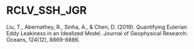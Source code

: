 # RCLV_SSH_JGR

Liu, T., Abernathey, R., Sinha, A., & Chen, D. (2019). Quantifying Eulerian Eddy Leakiness in an Idealized Model. Journal of Geophysical Research: Oceans, 124(12), 8869-8886.
